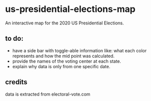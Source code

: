 # us-presidential-elections-map
An interactive map for the 2020 US Presidential Elections.
## to do:
- have a side bar with toggle-able information like: what each color represents and how the mid point was calculated.
- provide the names of the voting center at each state.
- explain why data is only from one specific date.

## credits
data is extracted from electoral-vote.com
